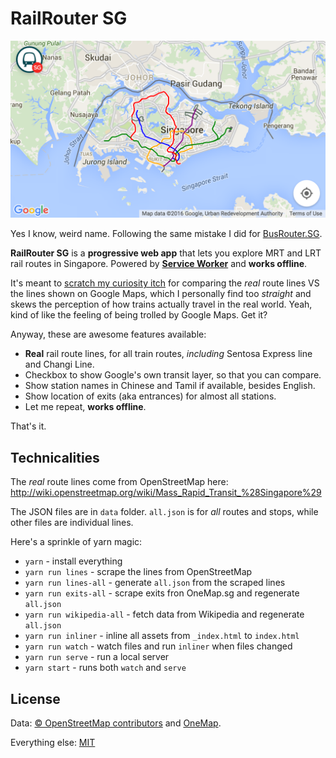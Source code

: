 RailRouter SG
===

![Screenshot of RailRouter SG](screenshots/screenshot-2.png)

Yes I know, weird name. Following the same mistake I did for [BusRouter.SG](https://github.com/cheeaun/busrouter-sg).

**RailRouter SG** is a **progressive web app** that lets you explore MRT and LRT rail routes in Singapore. Powered by [**Service Worker**](http://www.html5rocks.com/en/tutorials/service-worker/introduction/) and **works offline**.

It's meant to [scratch my curiosity itch](https://twitter.com/cheeaun/status/683495506031448064) for comparing the *real* route lines VS the lines shown on Google Maps, which I personally find too *straight* and skews the perception of how trains actually travel in the real world. Yeah, kind of like the feeling of being trolled by Google Maps. Get it?

Anyway, these are awesome features available:

- **Real** rail route lines, for all train routes, *including* Sentosa Express line and Changi Line.
- Checkbox to show Google's own transit layer, so that you can compare.
- Show station names in Chinese and Tamil if available, besides English.
- Show location of exits (aka entrances) for almost all stations.
- Let me repeat, **works offline**.

That's it.

Technicalities
---

The *real* route lines come from OpenStreetMap here: http://wiki.openstreetmap.org/wiki/Mass_Rapid_Transit_%28Singapore%29

The JSON files are in `data` folder. `all.json` is for *all* routes and stops, while other files are individual lines.

Here's a sprinkle of yarn magic:

- `yarn` - install everything
- `yarn run lines` - scrape the lines from OpenStreetMap
- `yarn run lines-all` - generate `all.json` from the scraped lines
- `yarn run exits-all` - scrape exits fron OneMap.sg and regenerate `all.json`
- `yarn run wikipedia-all` - fetch data from Wikipedia and regenerate `all.json`
- `yarn run inliner` - inline all assets from `_index.html` to `index.html`
- `yarn run watch` - watch files and run `inliner` when files changed
- `yarn run serve` - run a local server
- `yarn start` - runs both `watch` and `serve`

License
---

Data: [© OpenStreetMap contributors](http://www.openstreetmap.org/copyright) and [OneMap](http://www.onemap.sg/home/).

Everything else: [MIT](http://cheeaun.mit-license.org/)
